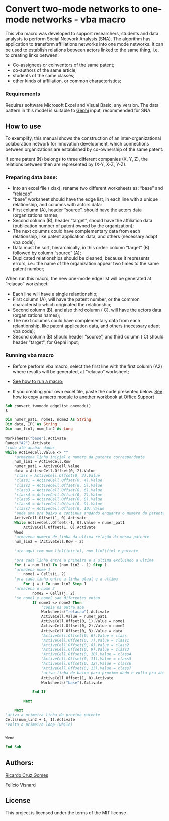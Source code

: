 # Convert two-mode networks to one-mode networks - vba macro

This vba macro was developed to support researchers, students and data analysts to perform Social Network Analysis (SNA). 
The algorithm has application to transform affiliations networks into one mode networks. 
It can be used to establish relations between actors linked to the same thing, i.e. to creating links between:
-	Co-assignees or coinventors of the same patent; 
-	co-authors of the same article; 
-	students of the same classes; 
-	other kinds of affiliation, or common characteristics;


### Requirements

Requires software Microsoft Excel and Visual Basic, any version.
The data pattern in this model is suitable to [Gephi](https://gephi.org/) input, recommended for SNA.

## How to use
To exemplify, this manual shows the construction of an inter-organizational colaboration network for innovation development, which connections between organizations are established by co-ownership of the same patent:

If some patent (N) belongs to three different companies (X, Y, Z), the relations between then are represented by (X-Y, X-Z, Y-Z).

### Preparing data base:
- Into an excel file (.xlsx), rename two different worksheets as: “base” and “relacao”
-	“base” worksheet should have the edge list, in each line with a unique relationship, and columns with actors data:
-	First column (A), header “source”, should have the actors data (organizations names; 
-	Second column (B), header “target”, should have the affiliation data (publication number of patent owned by the organization);
-	The next columns could have complementary data from each relationship, like patent application data, and others (necessary adapt vba code); 
-	Data must be sort, hierarchically, in this order: column “target” (B) followed by column “source” (A);
-	Duplicated relationships should be cleaned, because it represents errors, i.e.: the name of the organization appear two times to the same patent number;
   
 

When run this macro, the new one-mode edge list will be generated at “relacao” worksheet:
- Each line will have a single relantionship;
-	First column (A), will have the patent number, or the common characteristic which originated the relationship;
-	Second column (B), and also third column ( C), will have the actors data (organizations names); 
-	The next columns could have complementary data from each relantionship, like patent application data, and others (necessary adapt vba code);
-	Second column (B) should header “source”, and third column ( C) should header "target", for Gephi input;
 
### Running vba macro
-	Before perform vba macro, select the first line with the first column (A2) where results will be generated, at “relacao” worksheet;

-	[See how to run a macro](https://support.office.com/en-us/article/run-a-macro-5e855fd2-02d1-45f5-90a3-50e645fe3155);

- If you creating your own excel file, paste the code presented below. 
[See how to copy a macro module to another workbook at Office Support](https://support.office.com/en-us/article/copy-a-macro-module-to-another-workbook-13c0938b-8432-4259-9177-a71f7e626de0)

```vb
Sub convert_twomode_edgelist_onemode()
$

Dim numer_pat1, nome1, nome2 As String
Dim data, IPC As String
Dim num_lin1, num_lin2 As Long

Worksheets("base").Activate
Range("A2").Activate
'roda até acabar dados
While ActiveCell.Value <> ""
    'armazena linha inicial e numero da patente correspondente
    num_lin1 = ActiveCell.Row
    numer_pat1 = ActiveCell.Value
    data = ActiveCell.Offset(0, 2).Value
    'class = ActiveCell.Offset(0, 3).Value
    'class1 = ActiveCell.Offset(0, 4).Value
    'class2 = ActiveCell.Offset(0, 5).Value
    'class3 = ActiveCell.Offset(0, 6).Value
    'class4 = ActiveCell.Offset(0, 7).Value
    'class5 = ActiveCell.Offset(0, 8).Value
    'class6 = ActiveCell.Offset(0, 9).Value
    'class7 = ActiveCell.Offset(0, 10).Value
    'anda uma pra baixo e continua andando enquanto o numero da patente estiver repetindo
    ActiveCell.Offset(1, 0).Activate
    While ActiveCell.Offset(-1, 0).Value = numer_pat1
        ActiveCell.Offset(1, 0).Activate
    Wend
    'armazena numero de linha da ultima relação da mesma patente
    num_lin2 = (ActiveCell.Row - 2)
    
    'ate aqui tem num_lin1(inicio), num_lin2(fim) e patente
    
    'pra cada linha entre a primeira e a ultima excluindo a ultima
    For i = num_lin1 To (num_lin2 - 1) Step 1
    'armazena nome 1
        nome1 = Cells(i, 2)
    'pra cada linha entre a linha atual e a ultima
        For j = i To num_lin2 Step 1
    'armazena o nome 2
            nome2 = Cells(j, 2)
    'se nome1 e nome2 sao diferentes entao
            If nome1 <> nome2 Then
                'copia na outra aba
                Worksheets("relacao").Activate
                ActiveCell.Value = numer_pat1
                ActiveCell.Offset(0, 1).Value = nome1
                ActiveCell.Offset(0, 2).Value = nome2
                ActiveCell.Offset(0, 3).Value = data
                'ActiveCell.Offset(0, 6).Value = class
                'ActiveCell.Offset(0, 7).Value = class1
                'ActiveCell.Offset(0, 8).Value = class2
                'ActiveCell.Offset(0, 9).Value = class3
                'ActiveCell.Offset(0, 10).Value = class4
                'ActiveCell.Offset(0, 11).Value = class5
                'ActiveCell.Offset(0, 12).Value = class6
                'ActiveCell.Offset(0, 13).Value = class7
                'ativa linha de baixo para proximo dado e volta pra aba base
                ActiveCell.Offset(1, 0).Activate
                Worksheets("base").Activate
                
            End If
    
        Next

    Next
'ativa a primeira linha da proxima patente
Cells(num_lin2 + 1, 1).Activate
'volta o primeiro loop (while)


Wend

End Sub
```






## Authors:

[Ricardo Cruz Gomes](https://orcid.org/0000-0003-4414-4738)

Felício Visnard

## License

This project is licensed under the terms of the MIT license


